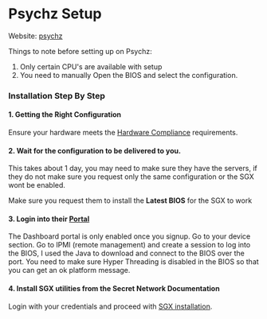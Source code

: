 # Psychz Setup

Website: [psychz](https://www.psychz.net/dashboard/client/web/order/dedicated-server?processor=\&processorBaseFreq=\&numberOfCpu=7391\&cpuCores=\&location=)

Things to note before setting up on Psychz:

1. Only certain CPU's are available with setup
2. You need to manually Open the BIOS and select the configuration.

### Installation Step By Step

#### 1. Getting the Right Configuration

Ensure your hardware meets the [Hardware Compliance](../hardware-compliance.md) requirements.

#### 2. Wait for the configuration to be delivered to you.

This takes about 1 day, you may need to make sure they have the servers, if they do not make sure you request only the same configuration or the SGX wont be enabled.

Make sure you request them to install the **Latest BIOS** for the SGX to work

#### 3. Login into their [Portal](https://www.psychz.net/dashboard/)

The Dashboard portal is only enabled once you signup. Go to your device section. Go to IPMI (remote management) and create a session to log into the BIOS, I used the Java to download and connect to the BIOS over the port. You need to make sure Hyper Threading is disabled in the BIOS so that you can get an ok platform message.

#### 4. Install SGX utilities from the Secret Network Documentation

Login with your credentials and proceed with [SGX installation](broken-reference).
